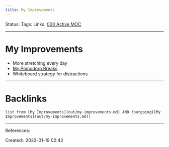 ```yaml
---
title: My Improvements
---
```

Status: 
Tags: 
Links: [000 Active MOC](out/000-active-moc.md)
___
# My Improvements
- More stretching every day
- [My Pomodoro Breaks](out/my-pomodoro-breaks.md)
- Whiteboard strategy for distractions
___
# Backlinks
```dataview
list from [My Improvements](out/my-improvements.md) AND !outgoing([My Improvements](out/my-improvements.md))
```
___
References:

Created:: 2022-01-19 02:43
